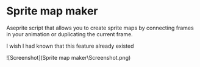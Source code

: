 # Sprite map maker
Aseprite script that allows you to create sprite maps by connecting frames in your animation or duplicating the current frame.

I wish I had known that this feature already existed


![Screenshot](Sprite map maker\Screenshot.png)
